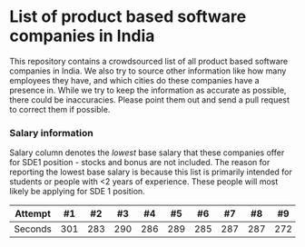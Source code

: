 # List of product based software companies in India

This repository contains a crowdsourced list of all product based software companies in India. We also try to source other information like how many employees they have, and which cities do these companies have a presence in. 
While we try to keep the information as accurate as possible, there could be inaccuracies. Please point them out and send a pull request to correct them if possible. 

### Salary information 
Salary column denotes the *_lowest_* base salary that these companies offer for SDE1 position - stocks and bonus are not included. The reason for reporting the lowest base salary is because this list is primarily intended for students or people with <2 years of experience. These people will most likely be applying for SDE 1 position. 

Attempt | #1 | #2 | #3 | #4 | #5 | #6 | #7 | #8 | #9 | #10 | #11
--- | --- | --- | --- |--- |--- |--- |--- |--- |--- |--- |---
Seconds | 301 | 283 | 290 | 286 | 289 | 285 | 287 | 287 | 272 | 276 | 269

